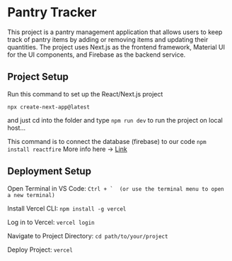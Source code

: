 # Pantry Tracker
 This project is a pantry management application that allows users to keep track of pantry items by adding or removing items and updating their quantities. The project uses Next.js as the frontend framework, Material UI for the UI components, and Firebase as the backend service.

## Project Setup
Run this command to set up the React/Next.js project
```
npx create-next-app@latest
```
and just cd into the folder and type ```npm run dev``` to run the project on local host...

This command is to connect the database (firebase) to our code
```npm install reactfire```
More info here -> [Link](https://github.com/FirebaseExtended/reactfire)

## Deployment Setup
Open Terminal in VS Code:
```Ctrl + `  (or use the terminal menu to open a new terminal)```

Install Vercel CLI:
```npm install -g vercel```

Log in to Vercel:
```vercel login```

Navigate to Project Directory:
```cd path/to/your/project```

Deploy Project:
```vercel```
